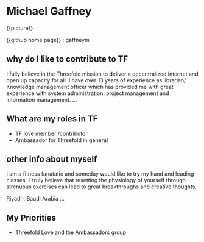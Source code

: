 # Michael Gaffney

{{picture}}

{{github home page}}  : gaffneym

## why do I like to contribute to TF

I fully believe in the Threefold mission to deliver a decentralized internet and open up capacity for all.  I have over 13 years of experience as librarian/ Knowledge management officer which has provided me with great experience with system administration, project management and information management.
...

## What are my roles in TF

- TF love member /contributor
- Ambassador for Threefold in general


## other info about myself

I am a fitness fanatatic and someday would like to try my hand and leading classes -I truly believe that resetting the physiology of yourself through strenuous exercises can lead to great breakthroughs and creative thoughts.

Riyadh, Saudi Arabia
...


## My Priorities 
- Threefold Love and the Ambassadors group

